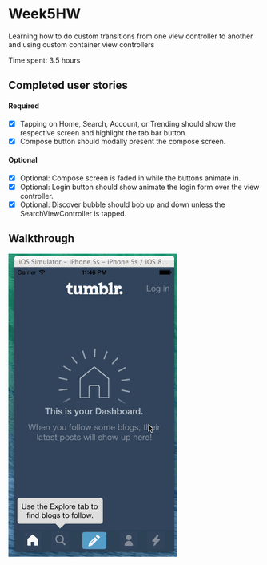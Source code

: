 Week5HW
=======
Learning how to do custom transitions from one view controller to another and using custom container view controllers

Time spent: 3.5 hours

Completed user stories
-

#### Required
* [x] Tapping on Home, Search, Account, or Trending should show the respective screen and highlight the tab bar button.
* [x] Compose button should modally present the compose screen.

#### Optional
* [x] Optional: Compose screen is faded in while the buttons animate in.
* [x] Optional: Login button should show animate the login form over the view controller.
* [x] Optional: Discover bubble should bob up and down unless the SearchViewController is tapped.

Walkthrough
-

![Video Walkthrough](Demo.gif)
